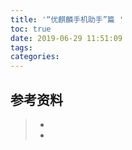 ```yaml
---
title: '“优麒麟手机助手”篇 '
toc: true
date: 2019-06-29 11:51:09
tags:
categories:
---
```






## 参考资料
> - []()
> - []()
